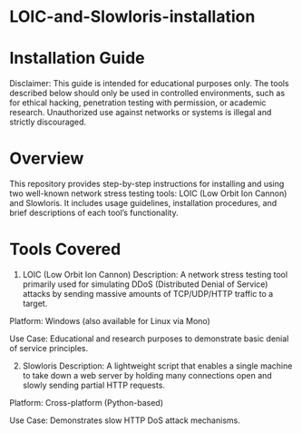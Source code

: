# LOIC-and-Slowloris-installation

# Installation Guide 
Disclaimer: This guide is intended for educational purposes only. The tools described below should only be used in controlled environments, such as for ethical hacking, penetration testing with permission, or academic research. Unauthorized use against networks or systems is illegal and strictly discouraged.

# Overview 
This repository provides step-by-step instructions for installing and using two well-known network stress testing tools: LOIC (Low Orbit Ion Cannon) and Slowloris. It includes usage guidelines, installation procedures, and brief descriptions of each tool’s functionality.

# Tools Covered
1. LOIC (Low Orbit Ion Cannon)
Description: A network stress testing tool primarily used for simulating DDoS (Distributed Denial of Service) attacks by sending massive amounts of TCP/UDP/HTTP traffic to a target.

Platform: Windows (also available for Linux via Mono)

Use Case: Educational and research purposes to demonstrate basic denial of service principles.

2. Slowloris
Description: A lightweight script that enables a single machine to take down a web server by holding many connections open and slowly sending partial HTTP requests.

Platform: Cross-platform (Python-based)

Use Case: Demonstrates slow HTTP DoS attack mechanisms.


